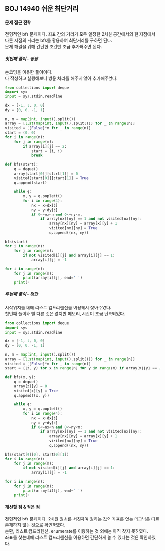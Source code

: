 ## BOJ 14940 쉬운 최단거리

#### 문제 접근 전략
전형적인 bfs 문제이다. 좌표 간의 거리가 모두 일정한 2차원 공간에서의 한 지점에서 다른 지점의 거리는 bfs를 활용하여 최단거리를 구하면 된다.  
문제 해결을 위해 간단한 조건만 조금 추가해주면 된다.

##### 첫번째 풀이 - 정답
손코딩을 이용한 풀이이다.   
다 작성하고 실행해보니 방문 처리를 해주지 않아 추가해주었다.
```python
from collections import deque
import sys
input = sys.stdin.readline

dx = [-1, 1, 0, 0]
dy = [0, 0, -1, 1]

n, m = map(int, input().split())
array = [list(map(int, input().split())) for _ in range(n)]
visited = [[False]*m for _ in range(n)]
start = (0, 0)
for i in range(n):
    for j in range(m):
        if array[i][j] == 2:
            start = (i, j)
            break

def bfs(start):
    q = deque()
    array[start[0]][start[1]] = 0
    visited[start[0]][start[1]] = True
    q.append(start)

    while q:
        x, y = q.popleft()
        for i in range(4):
            nx = x+dx[i]
            ny = y+dy[i]
            if 0<=nx<n and 0<=ny<m:
                if array[nx][ny] == 1 and not visited[nx][ny]:
                    array[nx][ny] = array[x][y] + 1
                    visited[nx][ny] = True
                    q.append((nx, ny))

bfs(start)
for i in range(n):
    for j in range(m):
        if not visited[i][j] and array[i][j] == 1:
            array[i][j] = -1

for i in range(n):
    for j in range(m):
        print(array[i][j], end=' ')
    print()
```

##### 두번째 풀이 - 정답
시작위치를 대해 리스트 컴프리헨션을 이용해서 찾아주었다.  
첫번째 풀이와 별 다른 것은 없지만 메모리, 시간이 조금 단축되었다.
```python
from collections import deque
import sys
input = sys.stdin.readline

dx = [-1, 1, 0, 0]
dy = [0, 0, -1, 1]

n, m = map(int, input().split())
array = [list(map(int, input().split())) for _ in range(n)]
visited = [[False]*m for _ in range(n)]
start = [(x, y) for x in range(n) for y in range(m) if array[x][y] == 2]

def bfs(x, y):
    q = deque()
    array[x][y] = 0
    visited[x][y] = True
    q.append((x, y))

    while q:
        x, y = q.popleft()
        for i in range(4):
            nx = x+dx[i]
            ny = y+dy[i]
            if 0<=nx<n and 0<=ny<m:
                if array[nx][ny] == 1 and not visited[nx][ny]:
                    array[nx][ny] = array[x][y] + 1
                    visited[nx][ny] = True
                    q.append((nx, ny))

bfs(start[0][0], start[0][1])
for i in range(n):
    for j in range(m):
        if not visited[i][j] and array[i][j] == 1:
            array[i][j] = -1

for i in range(n):
    for j in range(m):
        print(array[i][j], end=' ')
    print()
```

#### 개선할 점 & 얻은 점
전형적인 bfs 문제이다. 2차원 원소를 서칭하여 원하는 값의 좌표를 얻는 테크닉은 따로 존재하지 않는 것으로 확인하였다.  
순환, 리스트 컴프리헨션, enumerate를 이용하는 것 외에는 아직 찾지 못하였다.  
좌표를 찾는데에 리스트 컴프리헨션을 이용하면 간단하게 쓸 수 있다는 것은 확인하였다.